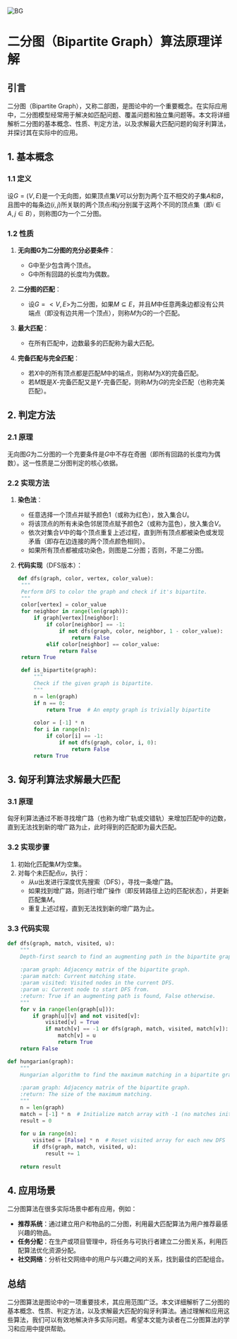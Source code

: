 ![BG](ML/BG/BG.png)
# 二分图（Bipartite Graph）算法原理详解

## 引言

二分图（Bipartite Graph），又称二部图，是图论中的一个重要概念。在实际应用中，二分图模型经常用于解决如匹配问题、覆盖问题和独立集问题等。本文将详细解析二分图的基本概念、性质、判定方法，以及求解最大匹配问题的匈牙利算法，并探讨其在实际中的应用。

## 1. 基本概念

### 1.1 定义

设$G=(V,E)$是一个无向图，如果顶点集$V$可以分割为两个互不相交的子集$A$和$B$，且图中的每条边$(i,j)$所关联的两个顶点$i$和$j$分别属于这两个不同的顶点集（即$i \in A, j \in B$），则称图$G$为一个二分图。

### 1.2 性质

1. **无向图G为二分图的充分必要条件**：
   - G中至少包含两个顶点。
   - G中所有回路的长度均为偶数。

2. **二分图的匹配**：
   - 设$G=<V, E>$为二分图，如果$M \subseteq E$，并且$M$中任意两条边都没有公共端点（即没有边共用一个顶点），则称$M$为$G$的一个匹配。

3. **最大匹配**：
   - 在所有匹配中，边数最多的匹配称为最大匹配。

4. **完备匹配与完全匹配**：
   - 若$X$中的所有顶点都是匹配$M$中的端点，则称$M$为$X$的完备匹配。
   - 若$M$既是$X$-完备匹配又是$Y$-完备匹配，则称$M$为$G$的完全匹配（也称完美匹配）。

## 2. 判定方法

### 2.1 原理

无向图$G$为二分图的一个充要条件是$G$中不存在奇圈（即所有回路的长度均为偶数）。这一性质是二分图判定的核心依据。

### 2.2 实现方法

1. **染色法**：
   - 任意选择一个顶点并赋予颜色1（或称为红色），放入集合$U$。
   - 将该顶点的所有未染色邻居顶点赋予颜色2（或称为蓝色），放入集合$V$。
   - 依次对集合$V$中的每个顶点重复上述过程，直到所有顶点都被染色或发现矛盾（即存在边连接的两个顶点颜色相同）。
   - 如果所有顶点都被成功染色，则图是二分图；否则，不是二分图。

2. **代码实现**（DFS版本）：

   ```python
   def dfs(graph, color, vertex, color_value):
    """
    Perform DFS to color the graph and check if it's bipartite.
    """
    color[vertex] = color_value
    for neighbor in range(len(graph)):
        if graph[vertex][neighbor]:
            if color[neighbor] == -1:
                if not dfs(graph, color, neighbor, 1 - color_value):
                    return False
            elif color[neighbor] == color_value:
                return False
    return True

    def is_bipartite(graph):
        """
        Check if the given graph is bipartite.
        """
        n = len(graph)
        if n == 0:
            return True  # An empty graph is trivially bipartite
        
        color = [-1] * n
        for i in range(n):
            if color[i] == -1:
                if not dfs(graph, color, i, 0):
                    return False
        return True
   ```

## 3. 匈牙利算法求解最大匹配

### 3.1 原理

匈牙利算法通过不断寻找增广路（也称为增广轨或交错轨）来增加匹配中的边数，直到无法找到新的增广路为止，此时得到的匹配即为最大匹配。

### 3.2 实现步骤

1. 初始化匹配集$M$为空集。
2. 对每个未匹配点$u$，执行：
   - 从$u$出发进行深度优先搜索（DFS），寻找一条增广路。
   - 如果找到增广路，则进行增广操作（即反转路径上边的匹配状态），并更新匹配集$M$。
   - 重复上述过程，直到无法找到新的增广路为止。

### 3.3 代码实现

```python
def dfs(graph, match, visited, u):
    """
    Depth-first search to find an augmenting path in the bipartite graph.
    
    :param graph: Adjacency matrix of the bipartite graph.
    :param match: Current matching state.
    :param visited: Visited nodes in the current DFS.
    :param u: Current node to start DFS from.
    :return: True if an augmenting path is found, False otherwise.
    """
    for v in range(len(graph[u])):
        if graph[u][v] and not visited[v]:
            visited[v] = True
            if match[v] == -1 or dfs(graph, match, visited, match[v]):
                match[v] = u
                return True
    return False

def hungarian(graph):
    """
    Hungarian algorithm to find the maximum matching in a bipartite graph.
    
    :param graph: Adjacency matrix of the bipartite graph.
    :return: The size of the maximum matching.
    """
    n = len(graph)
    match = [-1] * n  # Initialize match array with -1 (no matches initially)
    result = 0
    
    for u in range(n):
        visited = [False] * n  # Reset visited array for each new DFS
        if dfs(graph, match, visited, u):
            result += 1
    
    return result
```

## 4. 应用场景

二分图算法在很多实际场景中都有应用，例如：

- **推荐系统**：通过建立用户和物品的二分图，利用最大匹配算法为用户推荐最感兴趣的物品。
- **任务分配**：在生产或项目管理中，将任务与可执行者建立二分图关系，利用匹配算法优化资源分配。
- **社交网络**：分析社交网络中的用户与兴趣之间的关系，找到最佳的匹配组合。

## 总结

二分图算法是图论中的一项重要技术，其应用范围广泛。本文详细解析了二分图的基本概念、性质、判定方法，以及求解最大匹配的匈牙利算法。通过理解和应用这些算法，我们可以有效地解决许多实际问题。希望本文能为读者在二分图算法的学习和应用中提供帮助。
